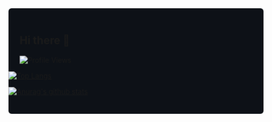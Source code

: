<div style="padding:22px; background: #0d1117;border-radius:6px;">

## Hi there 👋


![Profile Views](https://komarev.com/ghpvc/?username=kaueemanuel)

<div style="margin-left: -22px; margin-right: -22px">

[![Top Langs](https://github-readme-stats.vercel.app/api/top-langs/?username=kaueemanuel&layout=compact&bg_color=0d111700&text_color=c9d1d9&hide_border=true)](https://github.com/anuraghazra/github-readme-stats)

[![Anurag's github stats](https://github-readme-stats.vercel.app/api?username=kaueemanuel&show_icons=true&bg_color=0d111700&text_color=c9d1d9&hide_border=true&&hide=contribs)](https://github.com/anuraghazra/github-readme-stats)

</div>

</div>
